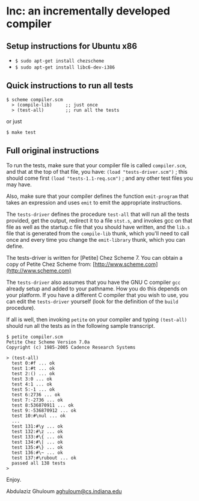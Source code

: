 Inc: an incrementally developed compiler
=======================================

Setup instructions for Ubuntu x86
---------------------------------

- `$ sudo apt-get install chezscheme`
- `$ sudo apt-get install libc6-dev-i386`

Quick instructions to run all tests
-----------------------------------
    $ scheme compiler.scm
      > (compile-lib)     ;; just once
      > (test-all)        ;; run all the tests

or just

    $ make test


Full original instructions
--------------------------

To run the tests, make sure that your compiler file is called
`compiler.scm`, and that at the top of that file, you have:
`(load "tests-driver.scm")` ; this should come first
`(load "tests-1.1-req.scm")` ; and any other test files you may have.

Also, make sure that your compiler defines the function
`emit-program` that takes an expression and uses `emit` to emit the
appropriate instructions.

The `tests-driver` defines the procedure `test-all` that will run all
the tests provided, get the output, redirect it to a file `stst.s`,
and invokes gcc on that file as well as the startup.c file that you
should have written, and the `lib.s` file that is generated from the
`compile-lib` thunk, which you'll need to call once and every time you
change the `emit-library` thunk, which you can define.

The tests-driver is written for [Petite] Chez Scheme 7.  You can
obtain a copy of Petite Chez Scheme from:
  [http://www.scheme.com](http://www.scheme.com)

The `tests-driver` also assumes that you have the GNU C compiler `gcc`
already setup and added to your pathname.  How you do this depends
on your platform.  If you have a different C compiler that you wish
to use, you can edit the `tests-driver` yourself (look for the
definition of the `build` procedure).

If all is well, then invoking `petite` on your compiler and typing
`(test-all)` should run all the tests as in the following sample
transcript.

    $ petite compiler.scm
    Petite Chez Scheme Version 7.0a
    Copyright (c) 1985-2005 Cadence Research Systems

    > (test-all)
      test 0:#f ... ok
      test 1:#t ... ok
      test 2:() ... ok
      test 3:0 ... ok
      test 4:1 ... ok
      test 5:-1 ... ok
      test 6:2736 ... ok
      test 7:-2736 ... ok
      test 8:536870911 ... ok
      test 9:-536870912 ... ok
      test 10:#\nul ... ok
      ...
      test 131:#\y ... ok
      test 132:#\z ... ok
      test 133:#\{ ... ok
      test 134:#\| ... ok
      test 135:#\} ... ok
      test 136:#\~ ... ok
      test 137:#\rubout ... ok
      passed all 138 tests
    >

Enjoy.

Abdulaziz Ghuloum <aghuloum@cs.indiana.edu>
